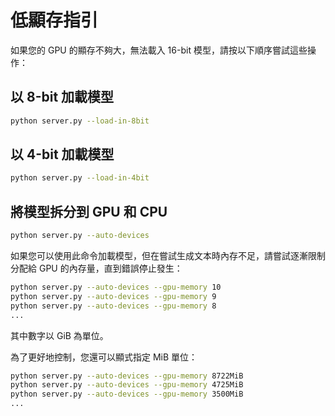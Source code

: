 # 低顯存指引

如果您的 GPU 的顯存不夠大，無法載入 16-bit 模型，請按以下順序嘗試這些操作：

## 以 8-bit 加載模型

```bash
python server.py --load-in-8bit
```

## 以 4-bit 加載模型

```bash
python server.py --load-in-4bit
```

## 將模型拆分到 GPU 和 CPU

```bash
python server.py --auto-devices
```

如果您可以使用此命令加載模型，但在嘗試生成文本時內存不足，請嘗試逐漸限制分配給 GPU 的內存量，直到錯誤停止發生：

```bash
python server.py --auto-devices --gpu-memory 10
python server.py --auto-devices --gpu-memory 9
python server.py --auto-devices --gpu-memory 8
...
```

其中數字以 GiB 為單位。

為了更好地控制，您還可以顯式指定 MiB 單位：

```bash
python server.py --auto-devices --gpu-memory 8722MiB
python server.py --auto-devices --gpu-memory 4725MiB
python server.py --auto-devices --gpu-memory 3500MiB
...
```

